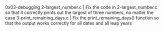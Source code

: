 0x03-debugging
2-largest_number.c | Fix the code in 2-largest_number.c so that it correctly prints out the largest of three numbers, no matter the case
3-print_remaining_days.c | Fix the print_remaining_days() function so that the output works correctly for all dates and all leap years
